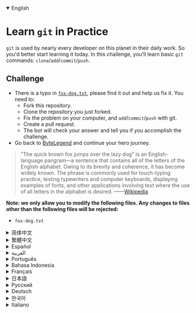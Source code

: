 <details open='true' >
<summary>English</summary>

# Learn `git` in Practice
`git` is used by nearly every developer on this planet in their daily work. So you'd better start learning it today.
In this challenge, you'll learn basic `git` commands: `clone`/`add`/`commit`/`push`.

## Challenge
- There is a typo in [`fox-dog.txt`](https://github.com/ByteLegendQuest/fix-typo/blob/main/fox-dog.txt), please find it out and help us fix it. You need to:
  - Fork this repository.
  - Clone the repository you just forked.
  - Fix the problem on your computer, and `add`/`commit`/`push` with git.
  - Create a pull request.
  - The bot will check your answer and tell you if you accomplish the challenge.
- Go back to [ByteLegend](https://bytelegend.com) and continue your hero journey.

> "The quick brown fox jumps over the lazy dog" is an English-language pangram—a sentence that contains all of the letters of the English alphabet. Owing to its brevity and coherence, it has become widely known. The phrase is commonly used for touch-typing practice, testing typewriters and computer keyboards, displaying examples of fonts, and other applications involving text where the use of all letters in the alphabet is desired.
> ——[Wikipedia](https://en.wikipedia.org/wiki/The_quick_brown_fox_jumps_over_the_lazy_dog)


**Note: we only allow you to modify the following files.
Any changes to files other than the following files will be rejected:**

- `fox-dog.txt`
</details>

<details >
<summary>简体中文</summary>

# 在实战中学习`git`的基本操作
世界上几乎每个开发者的日常工作都离不开`git`，所以最好从现在就开始熟悉它。
在这个挑战中，你会学到`git`的基本操作：`clone`/`add`/`commit`/`push`。

## 挑战
- [`fox-dog.txt`](https://github.com/ByteLegendQuest/fix-typo/blob/main/fox-dog.txt)中包含了一个<ruby>笔误<rt>typo</rt></ruby>，请找到并帮助我们修复它。你需要：
  - Fork这个仓库。
  - Clone你Fork的仓库。
  - 在你的电脑上修复这个问题，使用`git`进行`add`/`commit`/`push`。
  - 创建一个Pull Request。
  - 机器人将会检查你的答案，告诉你你是否通过了挑战。
- 回到[字节传说](https://bytelegend.com)，然后继续你的英雄旅程。

> <ruby>"The quick brown fox jumps over the lazy dog"<rt>敏捷的棕色狐狸跨过懒狗</rt></ruby>是一个著名的包含了英语的全部26个字母的短句，常被用于测试字体的显示效果和键盘有没有故障。
> ——[维基百科](https://zh.wikipedia.org/wiki/The_quick_brown_fox_jumps_over_the_lazy_dog)


**注意：我们只允许您修改以下文件，任何对其他文件的修改都会被拒绝：**

- `fox-dog.txt`
</details>

<details >
<summary>繁體中文</summary>

<h1>在實踐中學習<code class="notranslate">git</code></h1><p> <code class="notranslate">git</code>幾乎被這個星球上的每個開發人員在他們的日常工作中使用。所以你最好從今天開始學習。在這個挑戰中，您將學習基本的<code class="notranslate">git</code>命令： <code class="notranslate">clone</code> / <code class="notranslate">add</code> / <code class="notranslate">commit</code> / <code class="notranslate">push</code> 。</p><h2>挑戰</h2><ul><li><a href="https://github.com/ByteLegendQuest/fix-typo/blob/main/fox-dog.txt" target="_blank"><code class="notranslate">fox-dog.txt</code></a>有一個錯字，請找出並幫助我們修復它。你需要：<ul><li> Fork 這個倉庫。</li><li>克隆您剛剛分叉的存儲庫。</li><li>修復你電腦上的問題，用git <code class="notranslate">add</code> / <code class="notranslate">commit</code> / <code class="notranslate">push</code></li><li>創建拉取請求。</li><li>機器人將檢查您的答案並告訴您是否完成了挑戰。</li></ul></li><li>回到<a href="https://bytelegend.com" target="_blank">ByteLegend</a> ，繼續你的英雄之旅。</li></ul><blockquote><p> “The quick brown fox jumps over the lazy dog”是一個英語全字母組詞——一個包含所有英文字母的句子。由於其簡潔性和連貫性，它已廣為人知。該短語通常用於觸摸打字練習、測試打字機和計算機鍵盤、顯示字體示例以及其他涉及需要使用字母表中所有字母的文本的應用程序。 ——<a href="https://en.wikipedia.org/wiki/The_quick_brown_fox_jumps_over_the_lazy_dog" target="_blank">維基百科</a></p></blockquote><p><strong>注意：我們只允許您修改以下文件。對以下文件以外的文件的任何更改都將被拒絕：</strong></p><ul><li> <code class="notranslate">fox-dog.txt</code></li></ul></details>

<details >
<summary>Español</summary>

<h1>Aprende <code class="notranslate">git</code> en la práctica</h1><p> Casi todos los desarrolladores de este planeta utilizan <code class="notranslate">git</code> Así que será mejor que empieces a aprenderlo hoy. En este desafío, aprenderá los comandos <code class="notranslate">git</code> <code class="notranslate">clone</code> / <code class="notranslate">add</code> / <code class="notranslate">commit</code> / <code class="notranslate">push</code> .</p><h2> Desafío</h2><ul><li> Hay un error tipográfico en <a href="https://github.com/ByteLegendQuest/fix-typo/blob/main/fox-dog.txt" target="_blank"><code class="notranslate">fox-dog.txt</code></a> , descúbrelo y ayúdanos a solucionarlo. Necesitas:<ul><li> Bifurque este repositorio.</li><li> Clona el repositorio que acabas de bifurcar.</li><li> Solucione el problema en su computadora y <code class="notranslate">add</code> / <code class="notranslate">commit</code> / <code class="notranslate">push</code> con git.</li><li> Crea una solicitud de extracción.</li><li> El bot comprobará tu respuesta y te dirá si logras el desafío.</li></ul></li><li> Vuelve a <a href="https://bytelegend.com" target="_blank">ByteLegend</a> y continúa tu viaje de héroe.</li></ul><blockquote><p> &quot;El rápido zorro marrón salta sobre el perro perezoso&quot; es un pangrama en inglés, una oración que contiene todas las letras del alfabeto inglés. Debido a su brevedad y coherencia, se ha vuelto ampliamente conocido. La frase se usa comúnmente para practicar mecanografía, probar máquinas de escribir y teclados de computadora, mostrar ejemplos de fuentes y otras aplicaciones que involucran texto donde se desea el uso de todas las letras del alfabeto. ——<a href="https://en.wikipedia.org/wiki/The_quick_brown_fox_jumps_over_the_lazy_dog" target="_blank">Wikipedia</a></p></blockquote><p> <strong>Nota: solo le permitimos modificar los siguientes archivos. Se rechazará cualquier cambio en archivos que no sean los siguientes:</strong></p><ul><li> <code class="notranslate">fox-dog.txt</code></li></ul></details>

<details >
<summary>العربية</summary>

<h1 style=";text-align:right;direction:rtl">تعلم <code class="notranslate">git</code> في الممارسة</h1><p style=";text-align:right;direction:rtl"> <code class="notranslate">git</code> تقريبًا كل مطور على هذا الكوكب في عملهم اليومي. لذلك من الأفضل أن تبدأ في تعلمها اليوم. في هذا التحدي، وستعرف الأساسية <code class="notranslate">git</code> الأوامر: <code class="notranslate">clone</code> / <code class="notranslate">add</code> / <code class="notranslate">commit</code> / <code class="notranslate">push</code> .</p><h2 style=";text-align:right;direction:rtl"> تحد</h2><ul style=";text-align:right;direction:rtl"><li style=";text-align:right;direction:rtl"> يوجد خطأ مطبعي في <a href="https://github.com/ByteLegendQuest/fix-typo/blob/main/fox-dog.txt" target="_blank"><code class="notranslate">fox-dog.txt</code></a> ، يرجى اكتشافه ومساعدتنا في إصلاحه. أنت بحاجه إلى:<ul style=";text-align:right;direction:rtl"><li style=";text-align:right;direction:rtl"> شوكة هذا المستودع.</li><li style=";text-align:right;direction:rtl"> استنساخ المستودع الذي قمت بتشكيله للتو.</li><li style=";text-align:right;direction:rtl"> حل المشكلة على جهاز الكمبيوتر الخاص بك، و <code class="notranslate">add</code> / <code class="notranslate">commit</code> / <code class="notranslate">push</code> مع بوابة.</li><li style=";text-align:right;direction:rtl"> قم بإنشاء طلب سحب.</li><li style=";text-align:right;direction:rtl"> سيتحقق الروبوت من إجابتك ويخبرك إذا أنجزت التحدي.</li></ul></li><li style=";text-align:right;direction:rtl"> ارجع إلى <a href="https://bytelegend.com" target="_blank">ByteLegend وتابع</a> رحلة بطلك.</li></ul><blockquote style=";text-align:right;direction:rtl"><p style=";text-align:right;direction:rtl"> &quot;الثعلب البني السريع يقفز فوق الكلب الكسول&quot; هي عبارة عن بانجرام باللغة الإنجليزية - جملة تحتوي على جميع أحرف الأبجدية الإنجليزية. لقد أصبح معروفًا على نطاق واسع نظرًا لاختصاره وتماسكه. تُستخدم العبارة بشكل شائع لممارسة الكتابة باللمس ، واختبار الآلات الكاتبة ولوحات مفاتيح الكمبيوتر ، وعرض أمثلة للخطوط ، والتطبيقات الأخرى التي تتضمن نصًا حيث يكون استخدام جميع الأحرف في الأبجدية أمرًا مطلوبًا. ——<a href="https://en.wikipedia.org/wiki/The_quick_brown_fox_jumps_over_the_lazy_dog" target="_blank">ويكيبيديا</a></p></blockquote><p style=";text-align:right;direction:rtl"> <strong>ملاحظة: نسمح لك فقط بتعديل الملفات التالية. سيتم رفض أي تغييرات يتم إجراؤها على الملفات بخلاف الملفات التالية:</strong></p><ul style=";text-align:right;direction:rtl"><li style=";text-align:right;direction:rtl"> <code class="notranslate">fox-dog.txt</code></li></ul></details>

<details >
<summary>Português</summary>

<h1>Aprenda <code class="notranslate">git</code> na prática</h1><p> <code class="notranslate">git</code> é usado por quase todos os desenvolvedores neste planeta em seu trabalho diário. Então é melhor você começar a aprender hoje. Neste desafio, você aprenderá comandos <code class="notranslate">git</code> <code class="notranslate">clone</code> / <code class="notranslate">add</code> / <code class="notranslate">commit</code> / <code class="notranslate">push</code> .</p><h2> Desafio</h2><ul><li> Há um erro de digitação em <a href="https://github.com/ByteLegendQuest/fix-typo/blob/main/fox-dog.txt" target="_blank"><code class="notranslate">fox-dog.txt</code></a> , descubra-o e ajude-nos a corrigi-lo. Você precisa:<ul><li> Bifurque este repositório.</li><li> Clone o repositório que você acabou de bifurcar.</li><li> Corrija o problema em seu computador e <code class="notranslate">add</code> / <code class="notranslate">commit</code> / <code class="notranslate">push</code> com git.</li><li> Crie uma solicitação de pull.</li><li> O bot verificará sua resposta e dirá se você cumpriu o desafio.</li></ul></li><li> Volte para <a href="https://bytelegend.com" target="_blank">ByteLegend</a> e continue sua jornada de herói.</li></ul><blockquote><p> &quot;A rápida raposa marrom salta sobre o cão preguiçoso&quot; é um pangrama em inglês - uma frase que contém todas as letras do alfabeto inglês. Devido à sua brevidade e coerência, tornou-se amplamente conhecido. A frase é comumente usada para a prática de digitação, teste de máquinas de escrever e teclados de computador, exibindo exemplos de fontes e outras aplicações envolvendo texto onde o uso de todas as letras do alfabeto é desejado. ——<a href="https://en.wikipedia.org/wiki/The_quick_brown_fox_jumps_over_the_lazy_dog" target="_blank">Wikipedia</a></p></blockquote><p> <strong>Nota: nós apenas permitimos que você modifique os seguintes arquivos. Quaisquer alterações em arquivos que não sejam os seguintes serão rejeitadas:</strong></p><ul><li> <code class="notranslate">fox-dog.txt</code></li></ul></details>

<details >
<summary>Bahasa Indonesia</summary>

<h1>Pelajari <code class="notranslate">git</code> dalam Praktek</h1><p> <code class="notranslate">git</code> digunakan oleh hampir setiap pengembang di planet ini dalam pekerjaan sehari-hari mereka. Jadi sebaiknya Anda mulai mempelajarinya hari ini. Dalam tantangan ini, Anda akan mempelajari perintah <code class="notranslate">git</code> <code class="notranslate">clone</code> / <code class="notranslate">add</code> / <code class="notranslate">commit</code> / <code class="notranslate">push</code> .</p><h2> Tantangan</h2><ul><li> Ada kesalahan ketik di <a href="https://github.com/ByteLegendQuest/fix-typo/blob/main/fox-dog.txt" target="_blank"><code class="notranslate">fox-dog.txt</code></a> , tolong cari tahu dan bantu kami memperbaikinya. Kamu butuh:<ul><li> Garpu repositori ini.</li><li> Kloning repositori yang baru saja Anda fork.</li><li> Perbaiki masalah di komputer Anda, dan <code class="notranslate">add</code> / <code class="notranslate">commit</code> / <code class="notranslate">push</code> dengan git.</li><li> Buat permintaan tarik.</li><li> Bot akan memeriksa jawaban Anda dan memberi tahu Anda jika Anda menyelesaikan tantangan.</li></ul></li><li> Kembali ke <a href="https://bytelegend.com" target="_blank">ByteLegend</a> dan lanjutkan perjalanan pahlawan Anda.</li></ul><blockquote><p> &quot;Rubah cokelat cepat melompati anjing malas&quot; adalah pangram bahasa Inggris—kalimat yang berisi semua huruf alfabet Inggris. Karena singkatnya dan koherensinya, ia telah dikenal luas. Frasa ini biasanya digunakan untuk latihan mengetik-sentuh, menguji mesin tik dan keyboard komputer, menampilkan contoh font, dan aplikasi lain yang melibatkan teks di mana penggunaan semua huruf dalam alfabet diinginkan. ——<a href="https://en.wikipedia.org/wiki/The_quick_brown_fox_jumps_over_the_lazy_dog" target="_blank">Wikipedia</a></p></blockquote><p> <strong>Catatan: kami hanya mengizinkan Anda untuk mengubah file berikut. Setiap perubahan pada file selain file berikut akan ditolak:</strong></p><ul><li> <code class="notranslate">fox-dog.txt</code></li></ul></details>

<details >
<summary>Français</summary>

<h1>Apprendre <code class="notranslate">git</code> en pratique</h1><p> <code class="notranslate">git</code> est utilisé par presque tous les développeurs de cette planète dans leur travail quotidien. Alors vous feriez mieux de commencer à l&#39;apprendre aujourd&#39;hui. Dans ce défi, vous apprendrez les commandes <code class="notranslate">git</code> <code class="notranslate">clone</code> / <code class="notranslate">add</code> / <code class="notranslate">commit</code> / <code class="notranslate">push</code> .</p><h2> Défi</h2><ul><li> Il y a une faute de frappe dans <a href="https://github.com/ByteLegendQuest/fix-typo/blob/main/fox-dog.txt" target="_blank"><code class="notranslate">fox-dog.txt</code></a> , veuillez la découvrir et nous aider à la corriger. Vous devez:<ul><li> Fork ce référentiel.</li><li> Clonez le référentiel que vous venez de créer.</li><li> Corrigez le problème sur votre ordinateur et <code class="notranslate">add</code> / <code class="notranslate">commit</code> / <code class="notranslate">push</code> avec git.</li><li> Créez une demande de tirage.</li><li> Le bot vérifiera votre réponse et vous dira si vous réussissez le défi.</li></ul></li><li> Retournez à <a href="https://bytelegend.com" target="_blank">ByteLegend</a> et continuez votre voyage de héros.</li></ul><blockquote><p> &quot;Le renard brun rapide saute par-dessus le chien paresseux&quot; est un pangramme en anglais, une phrase qui contient toutes les lettres de l&#39;alphabet anglais. En raison de sa brièveté et de sa cohérence, il est devenu largement connu. L&#39;expression est couramment utilisée pour la pratique de la dactylographie, le test des machines à écrire et des claviers d&#39;ordinateur, l&#39;affichage d&#39;exemples de polices et d&#39;autres applications impliquant du texte où l&#39;utilisation de toutes les lettres de l&#39;alphabet est souhaitée. ——<a href="https://en.wikipedia.org/wiki/The_quick_brown_fox_jumps_over_the_lazy_dog" target="_blank">Wikipédia</a></p></blockquote><p> <strong>Remarque : nous vous permettons uniquement de modifier les fichiers suivants. Toute modification apportée aux fichiers autres que les fichiers suivants sera rejetée :</strong></p><ul><li> <code class="notranslate">fox-dog.txt</code></li></ul></details>

<details >
<summary>日本語</summary>

<h1><code class="notranslate">git</code>を実際に学ぶ</h1><p><code class="notranslate">git</code>は、この地球上のほぼすべての開発者が日常業務で使用しています。ですから、今日から学び始めたほうがいいでしょう。このチャレンジでは、基本的な<code class="notranslate">git</code>コマンドを<code class="notranslate">clone</code> / <code class="notranslate">add</code> / <code class="notranslate">commit</code> / <code class="notranslate">push</code> 。</p><h2>チャレンジ</h2><ul><li><a href="https://github.com/ByteLegendQuest/fix-typo/blob/main/fox-dog.txt" target="_blank"><code class="notranslate">fox-dog.txt</code></a>タイプミスがあります。それを見つけて、修正するのを手伝ってください。必要がある：<ul><li>このリポジトリをフォークします。</li><li>フォークしたばかりのリポジトリのクローンを作成します。</li><li>コンピューターの問題を修正し、 <code class="notranslate">add</code> / <code class="notranslate">commit</code> / <code class="notranslate">push</code>します。</li><li>プルリクエストを作成します。</li><li>ボットはあなたの答えをチェックし、あなたがチャレンジを達成したかどうかを教えてくれます。</li></ul></li><li> <a href="https://bytelegend.com" target="_blank">ByteLegendに</a>戻り、ヒーローの旅を続けてください。</li></ul><blockquote><p> 「速い茶色のキツネが怠惰な犬を飛び越える」は英語のパングラムで、英語のアルファベットのすべての文字を含む文です。その簡潔さと一貫性のために、それは広く知られるようになりました。このフレーズは、タッチタイピングの練習、タイプライターとコンピューターキーボードのテスト、フォントの例の表示、およびアルファベットのすべての文字の使用が必要なテキストを含むその他のアプリケーションで一般的に使用されます。 -<a href="https://en.wikipedia.org/wiki/The_quick_brown_fox_jumps_over_the_lazy_dog" target="_blank">ウィキペディア</a></p></blockquote><p><strong>注：変更できるのは次のファイルのみです。次のファイル以外のファイルへの変更は拒否されます。</strong></p><ul><li> <code class="notranslate">fox-dog.txt</code></li></ul></details>

<details >
<summary>Русский</summary>

<h1>Изучите <code class="notranslate">git</code> на практике</h1><p> <code class="notranslate">git</code> используется почти каждым разработчиком на этой планете в своей повседневной работе. Так что тебе лучше начать изучать это сегодня. В этом задании вы изучите основные команды <code class="notranslate">git</code> <code class="notranslate">clone</code> / <code class="notranslate">add</code> / <code class="notranslate">commit</code> / <code class="notranslate">push</code> .</p><h2> Вызов</h2><ul><li> <a href="https://github.com/ByteLegendQuest/fix-typo/blob/main/fox-dog.txt" target="_blank"><code class="notranslate">fox-dog.txt</code></a> есть опечатка, пожалуйста, найдите ее и помогите нам исправить. Тебе следует:<ul><li> Разветвите этот репозиторий.</li><li> Клонируйте только что разветвленный репозиторий.</li><li> Устраните проблему на вашем компьютере и <code class="notranslate">add</code> / <code class="notranslate">commit</code> / <code class="notranslate">push</code> с помощью git.</li><li> Создайте запрос на перенос.</li><li> Бот проверит ваш ответ и сообщит, справились ли вы с задачей.</li></ul></li><li> Вернитесь в <a href="https://bytelegend.com" target="_blank">ByteLegend</a> и продолжите свой путь героя.</li></ul><blockquote><p> «Быстрая коричневая лиса перепрыгивает через ленивую собаку» - англоязычная панграмма - предложение, содержащее все буквы английского алфавита. Благодаря краткости и последовательности он стал широко известен. Эта фраза обычно используется для практики слепого набора, тестирования пишущих машинок и компьютерных клавиатур, отображения примеров шрифтов и других приложений, связанных с текстом, где желательно использование всех букв алфавита. ——<a href="https://en.wikipedia.org/wiki/The_quick_brown_fox_jumps_over_the_lazy_dog" target="_blank">Википедия</a></p></blockquote><p> <strong>Примечание: мы разрешаем вам изменять только следующие файлы. Любые изменения в файлах, кроме следующих, будут отклонены:</strong></p><ul><li> <code class="notranslate">fox-dog.txt</code></li></ul></details>

<details >
<summary>Deutsch</summary>

<h1><code class="notranslate">git</code> in der Praxis lernen</h1><p> <code class="notranslate">git</code> wird von fast jedem Entwickler auf diesem Planeten bei seiner täglichen Arbeit verwendet. Fangen Sie also besser noch heute damit an, es zu lernen. In dieser Herausforderung lernst du grundlegende <code class="notranslate">git</code> Befehle: <code class="notranslate">clone</code> / <code class="notranslate">add</code> / <code class="notranslate">commit</code> / <code class="notranslate">push</code> .</p><h2> Herausforderung</h2><ul><li> Es gibt einen Tippfehler in <a href="https://github.com/ByteLegendQuest/fix-typo/blob/main/fox-dog.txt" target="_blank"><code class="notranslate">fox-dog.txt</code></a> , bitte finden Sie ihn heraus und helfen Sie uns, ihn zu beheben. Du musst:<ul><li> Fork dieses Repository.</li><li> Klonen Sie das Repository, das Sie gerade gegabelt haben.</li><li> Beheben Sie das Problem auf Ihrem Computer und <code class="notranslate">add</code> / <code class="notranslate">commit</code> / <code class="notranslate">push</code> mit git hinzu.</li><li> Erstellen Sie eine Pull-Anfrage.</li><li> Der Bot überprüft Ihre Antwort und teilt Ihnen mit, ob Sie die Herausforderung meistern.</li></ul></li><li> Gehen Sie zurück zu <a href="https://bytelegend.com" target="_blank">ByteLegend</a> und setzen Sie Ihre Heldenreise fort.</li></ul><blockquote><p> „Der schnelle braune Fuchs springt über den faulen Hund“ ist ein englischsprachiges Pangram – ein Satz, der alle Buchstaben des englischen Alphabets enthält. Aufgrund seiner Kürze und Kohärenz ist es weithin bekannt geworden. Der Ausdruck wird allgemein für die Berührungseingabe verwendet, zum Testen von Schreibmaschinen und Computertastaturen, zum Anzeigen von Beispielen von Schriftarten und anderen Anwendungen, die Text beinhalten, bei denen die Verwendung aller Buchstaben des Alphabets erwünscht ist. ——<a href="https://en.wikipedia.org/wiki/The_quick_brown_fox_jumps_over_the_lazy_dog" target="_blank">Wikipedia</a></p></blockquote><p> <strong>Hinweis: Wir erlauben Ihnen nur, die folgenden Dateien zu ändern. Alle Änderungen an Dateien, die nicht die folgenden Dateien sind, werden abgelehnt:</strong></p><ul><li> <code class="notranslate">fox-dog.txt</code></li></ul></details>

<details >
<summary>한국어</summary>

<h1>실습에서 <code class="notranslate">git</code> 배우기</h1><p> <code class="notranslate">git</code> 은 이 행성의 거의 모든 개발자가 일상 업무에서 사용합니다. 그러니 오늘부터 배우기 시작하는 것이 좋습니다. 이 챌린지에서는 기본 <code class="notranslate">git</code> 명령인 <code class="notranslate">clone</code> / <code class="notranslate">add</code> / <code class="notranslate">commit</code> / <code class="notranslate">push</code> 배웁니다.</p><h2> 도전</h2><ul><li> <a href="https://github.com/ByteLegendQuest/fix-typo/blob/main/fox-dog.txt" target="_blank"><code class="notranslate">fox-dog.txt</code></a> 오타가 있습니다. 찾아서 수정하도록 도와주세요. 다음을 수행해야 합니다.<ul><li> 이 저장소를 포크합니다.</li><li> 방금 분기한 저장소를 복제합니다.</li><li> 컴퓨터에서 문제를 수정하고 git으로 <code class="notranslate">add</code> / <code class="notranslate">commit</code> / <code class="notranslate">push</code></li><li> 풀 리퀘스트를 생성합니다.</li><li> 봇이 답을 확인하고 도전 과제를 달성했는지 알려줍니다.</li></ul></li><li> <a href="https://bytelegend.com" target="_blank">ByteLegend로</a> 돌아가 영웅 여정을 계속하세요.</li></ul><blockquote><p> &quot;빠른 갈색 여우가 게으른 개를 뛰어 넘다&quot;는 영어 알파벳의 모든 문자를 포함하는 문장인 영어 팬그램입니다. 간결함과 일관성으로 인해 널리 알려지게 되었습니다. 이 문구는 일반적으로 터치 타이핑 연습, 타자기 및 컴퓨터 키보드 테스트, 글꼴 예 표시 및 알파벳의 모든 문자를 사용해야 하는 텍스트와 관련된 기타 응용 프로그램에 사용됩니다. ——<a href="https://en.wikipedia.org/wiki/The_quick_brown_fox_jumps_over_the_lazy_dog" target="_blank">위키피디아</a></p></blockquote><p> <strong>참고: 다음 파일만 수정할 수 있습니다. 다음 파일 이외의 파일에 대한 모든 변경 사항은 거부됩니다.</strong></p><ul><li> <code class="notranslate">fox-dog.txt</code></li></ul></details>

<details >
<summary>Italiano</summary>

<h1>Impara <code class="notranslate">git</code> in pratica</h1><p> <code class="notranslate">git</code> è utilizzato da quasi tutti gli sviluppatori su questo pianeta nel loro lavoro quotidiano. Quindi è meglio che inizi a impararlo oggi. In questa sfida imparerai i comandi <code class="notranslate">git</code> <code class="notranslate">clone</code> / <code class="notranslate">add</code> / <code class="notranslate">commit</code> / <code class="notranslate">push</code> .</p><h2> Sfida</h2><ul><li> C&#39;è un errore di battitura in <a href="https://github.com/ByteLegendQuest/fix-typo/blob/main/fox-dog.txt" target="_blank"><code class="notranslate">fox-dog.txt</code></a> , per favore trovalo e aiutaci a risolverlo. Devi:<ul><li> Forcella questo repository.</li><li> Clona il repository che hai appena biforcato.</li><li> Risolvi il problema sul tuo computer e <code class="notranslate">add</code> / <code class="notranslate">commit</code> / <code class="notranslate">push</code> con git.</li><li> Crea una richiesta pull.</li><li> Il bot controllerà la tua risposta e ti dirà se hai completato la sfida.</li></ul></li><li> Torna su <a href="https://bytelegend.com" target="_blank">ByteLegend</a> e continua il tuo viaggio da eroe.</li></ul><blockquote><p> &quot;La rapida volpe marrone salta sul cane pigro&quot; è un pangramma in lingua inglese, una frase che contiene tutte le lettere dell&#39;alfabeto inglese. A causa della sua brevità e coerenza, è diventato ampiamente noto. La frase è comunemente usata per esercitazioni di digitazione tattile, test di macchine da scrivere e tastiere di computer, visualizzazione di esempi di caratteri e altre applicazioni che coinvolgono il testo in cui si desidera l&#39;uso di tutte le lettere dell&#39;alfabeto. ——<a href="https://en.wikipedia.org/wiki/The_quick_brown_fox_jumps_over_the_lazy_dog" target="_blank">Wikipedia</a></p></blockquote><p> <strong>Nota: ti permettiamo di modificare solo i seguenti file. Qualsiasi modifica ai file diversi dai seguenti file verrà rifiutata:</strong></p><ul><li> <code class="notranslate">fox-dog.txt</code></li></ul></details>
